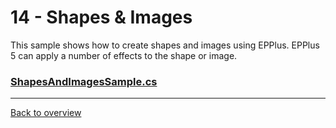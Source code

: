 ﻿# 14 - Shapes & Images
This sample shows how to create shapes and images using EPPlus.
EPPlus 5 can apply a number of effects to the shape or image.


### [ShapesAndImagesSample.cs](ShapesAndImagesSample.cs)

---
[Back to overview](/Readme.md)
